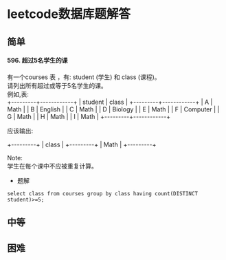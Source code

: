 # leetcode数据库题解答
## 简单
#### 596. 超过5名学生的课
有一个courses 表 ，有: student (学生) 和 class (课程)。  
请列出所有超过或等于5名学生的课。  
例如,表:  
+---------+------------+
| student | class      |
+---------+------------+
| A       | Math       |
| B       | English    |
| C       | Math       |
| D       | Biology    |
| E       | Math       |
| F       | Computer   |
| G       | Math       |
| H       | Math       |
| I       | Math       |
+---------+------------+

应该输出:

+---------+
| class   |
+---------+
| Math    |
+---------+

Note:  
学生在每个课中不应被重复计算。

- 题解  
```mysql
select class from courses group by class having count(DISTINCT student)>=5;
```

## 中等
## 困难